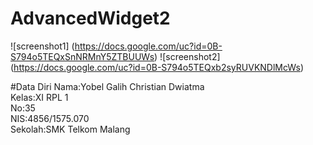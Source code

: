 # AdvancedWidget2
![screenshot1]
(https://docs.google.com/uc?id=0B-S794o5TEQxSnNRMnY5ZTBUUWs)
![screenshot2]
(https://docs.google.com/uc?id=0B-S794o5TEQxb2syRUVKNDlMcWs)

#Data Diri
Nama:Yobel Galih Christian Dwiatma<br>
Kelas:XI RPL 1<br>
No:35<br>
NIS:4856/1575.070<br>
Sekolah:SMK Telkom Malang<br>

